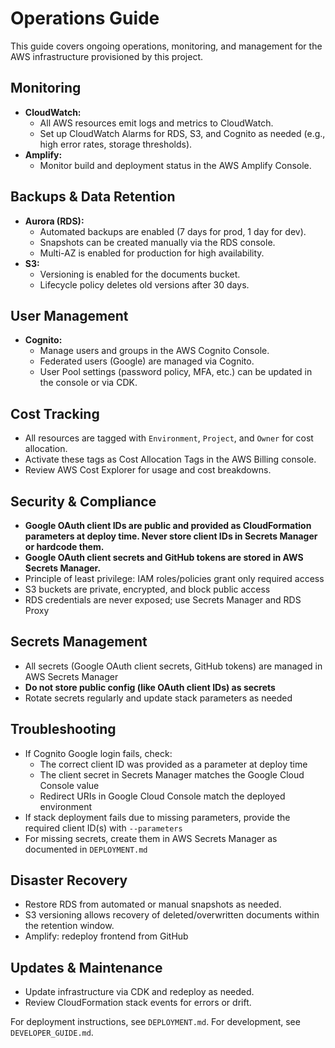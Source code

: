 # Operations Guide

This guide covers ongoing operations, monitoring, and management for the AWS infrastructure provisioned by this project.

## Monitoring
- **CloudWatch:**
  - All AWS resources emit logs and metrics to CloudWatch.
  - Set up CloudWatch Alarms for RDS, S3, and Cognito as needed (e.g., high error rates, storage thresholds).
- **Amplify:**
  - Monitor build and deployment status in the AWS Amplify Console.

## Backups & Data Retention
- **Aurora (RDS):**
  - Automated backups are enabled (7 days for prod, 1 day for dev).
  - Snapshots can be created manually via the RDS console.
  - Multi-AZ is enabled for production for high availability.
- **S3:**
  - Versioning is enabled for the documents bucket.
  - Lifecycle policy deletes old versions after 30 days.

## User Management
- **Cognito:**
  - Manage users and groups in the AWS Cognito Console.
  - Federated users (Google) are managed via Cognito.
  - User Pool settings (password policy, MFA, etc.) can be updated in the console or via CDK.

## Cost Tracking
- All resources are tagged with `Environment`, `Project`, and `Owner` for cost allocation.
- Activate these tags as Cost Allocation Tags in the AWS Billing console.
- Review AWS Cost Explorer for usage and cost breakdowns.

## Security & Compliance
- **Google OAuth client IDs are public and provided as CloudFormation parameters at deploy time. Never store client IDs in Secrets Manager or hardcode them.**
- **Google OAuth client secrets and GitHub tokens are stored in AWS Secrets Manager.**
- Principle of least privilege: IAM roles/policies grant only required access
- S3 buckets are private, encrypted, and block public access
- RDS credentials are never exposed; use Secrets Manager and RDS Proxy

## Secrets Management
- All secrets (Google OAuth client secrets, GitHub tokens) are managed in AWS Secrets Manager
- **Do not store public config (like OAuth client IDs) as secrets**
- Rotate secrets regularly and update stack parameters as needed

## Troubleshooting
- If Cognito Google login fails, check:
  - The correct client ID was provided as a parameter at deploy time
  - The client secret in Secrets Manager matches the Google Cloud Console value
  - Redirect URIs in Google Cloud Console match the deployed environment
- If stack deployment fails due to missing parameters, provide the required client ID(s) with `--parameters`
- For missing secrets, create them in AWS Secrets Manager as documented in `DEPLOYMENT.md`

## Disaster Recovery
- Restore RDS from automated or manual snapshots as needed.
- S3 versioning allows recovery of deleted/overwritten documents within the retention window.
- Amplify: redeploy frontend from GitHub

## Updates & Maintenance
- Update infrastructure via CDK and redeploy as needed.
- Review CloudFormation stack events for errors or drift.

For deployment instructions, see `DEPLOYMENT.md`. For development, see `DEVELOPER_GUIDE.md`. 